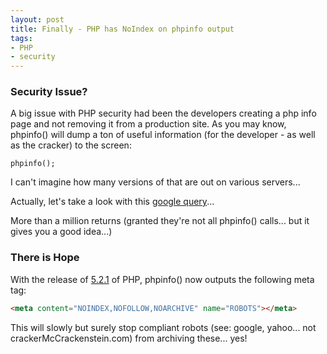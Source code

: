 ```yaml
---
layout: post
title: Finally - PHP has NoIndex on phpinfo output
tags:
- PHP
- security
---
```


### Security Issue?

A big issue with PHP security had been the developers creating a php info page and not removing it from a production site.  As you may know, phpinfo() will dump a ton of useful information (for the developer - as well as the cracker) to the screen:

```php?start_inline=1
phpinfo();
```

I can't imagine how many versions of that are out on various servers...

Actually, let's take a look with this [google query](http://www.google.com/search?q=phpinfo&btnG=Search&hl=en&client=firefox-a&rls=org.mozilla%3Aen-US%3Aofficial&hs=su2&sa=2)...

More than a million returns (granted they're not all phpinfo() calls... but it gives you a good idea...)

### There is Hope

With the release of [5.2.1](http://php.net/ChangeLog-5.php#5.2.1) of PHP, phpinfo() now outputs the following meta tag:

```html
<meta content="NOINDEX,NOFOLLOW,NOARCHIVE" name="ROBOTS"></meta>
```

This will slowly but surely stop compliant robots (see: google, yahoo... not crackerMcCrackenstein.com) from archiving these... yes!

